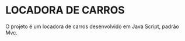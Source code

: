 <h1> LOCADORA DE CARROS </h1>

<p> O projeto é um locadora de carros desenvolvido em Java Script, padrão Mvc. </p>
